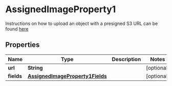 

# AssignedImageProperty1

Instructions on how to upload an object with a presigned S3 URL can be found [here](https://docs.aws.amazon.com/AmazonS3/latest/dev/PresignedUrlUploadObject.html)

## Properties

| Name | Type | Description | Notes |
|------------ | ------------- | ------------- | -------------|
|**url** | **String** |  |  [optional] |
|**fields** | [**AssignedImageProperty1Fields**](AssignedImageProperty1Fields.md) |  |  [optional] |



